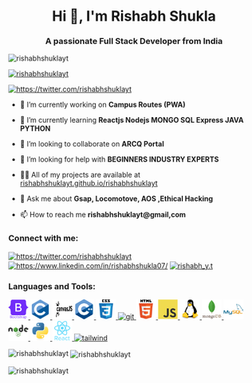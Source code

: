 <h1 align="center">Hi 👋, I'm Rishabh Shukla</h1>
<h3 align="center">A passionate Full Stack Developer from India</h3>

<p align="left"> <img src="https://komarev.com/ghpvc/?username=rishabhshuklayt&label=Profile%20views&color=0e75b6&style=flat" alt="rishabhshuklayt" /> </p>

<p align="left"> <a href="https://github.com/ryo-ma/github-profile-trophy"><img src="https://github-profile-trophy.vercel.app/?username=rishabhshuklayt" alt="rishabhshuklayt" /></a> </p>

<p align="left"> <a href="https://twitter.com/https://twitter.com/rishabhshuklayt" target="blank"><img src="https://img.shields.io/twitter/follow/https://twitter.com/rishabhshuklayt?logo=twitter&style=for-the-badge" alt="https://twitter.com/rishabhshuklayt" /></a> </p>

- 🔭 I’m currently working on **Campus Routes (PWA)**

- 🌱 I’m currently learning **Reactjs Nodejs MONGO SQL Express JAVA PYTHON**

- 👯 I’m looking to collaborate on **ARCQ Portal**

- 🤝 I’m looking for help with **BEGINNERS INDUSTRY EXPERTS**

- 👨‍💻 All of my projects are available at [rishabhshuklayt.github.io/rishabhshuklayt](rishabhshuklayt.github.io/rishabhshuklayt)

- 💬 Ask me about **Gsap, Locomotove, AOS ,Ethical Hacking**

- 📫 How to reach me **rishabhshuklayt@gmail,com**

<h3 align="left">Connect with me:</h3>
<p align="left">
<a href="https://twitter.com/https://twitter.com/rishabhshuklayt" target="blank"><img align="center" src="https://raw.githubusercontent.com/rahuldkjain/github-profile-readme-generator/master/src/images/icons/Social/twitter.svg" alt="https://twitter.com/rishabhshuklayt" height="30" width="40" /></a>
<a href="https://linkedin.com/in/https://www.linkedin.com/in/rishabhshukla07/" target="blank"><img align="center" src="https://raw.githubusercontent.com/rahuldkjain/github-profile-readme-generator/master/src/images/icons/Social/linked-in-alt.svg" alt="https://www.linkedin.com/in/rishabhshukla07/" height="30" width="40" /></a>
<a href="https://instagram.com/rishabh_y.t" target="blank"><img align="center" src="https://raw.githubusercontent.com/rahuldkjain/github-profile-readme-generator/master/src/images/icons/Social/instagram.svg" alt="rishabh_y.t" height="30" width="40" /></a>
</p>

<h3 align="left">Languages and Tools:</h3>
<p align="left"> <a href="https://getbootstrap.com" target="_blank" rel="noreferrer"> <img src="https://raw.githubusercontent.com/devicons/devicon/master/icons/bootstrap/bootstrap-plain-wordmark.svg" alt="bootstrap" width="40" height="40"/> </a> <a href="https://www.cprogramming.com/" target="_blank" rel="noreferrer"> <img src="https://raw.githubusercontent.com/devicons/devicon/master/icons/c/c-original.svg" alt="c" width="40" height="40"/> </a> <a href="https://canvasjs.com" target="_blank" rel="noreferrer"> <img src="https://raw.githubusercontent.com/Hardik0307/Hardik0307/master/assets/canvasjs-charts.svg" alt="canvasjs" width="40" height="40"/> </a> <a href="https://www.w3schools.com/cpp/" target="_blank" rel="noreferrer"> <img src="https://raw.githubusercontent.com/devicons/devicon/master/icons/cplusplus/cplusplus-original.svg" alt="cplusplus" width="40" height="40"/> </a> <a href="https://www.w3schools.com/css/" target="_blank" rel="noreferrer"> <img src="https://raw.githubusercontent.com/devicons/devicon/master/icons/css3/css3-original-wordmark.svg" alt="css3" width="40" height="40"/> </a> <a href="https://git-scm.com/" target="_blank" rel="noreferrer"> <img src="https://www.vectorlogo.zone/logos/git-scm/git-scm-icon.svg" alt="git" width="40" height="40"/> </a> <a href="https://www.w3.org/html/" target="_blank" rel="noreferrer"> <img src="https://raw.githubusercontent.com/devicons/devicon/master/icons/html5/html5-original-wordmark.svg" alt="html5" width="40" height="40"/> </a> <a href="https://developer.mozilla.org/en-US/docs/Web/JavaScript" target="_blank" rel="noreferrer"> <img src="https://raw.githubusercontent.com/devicons/devicon/master/icons/javascript/javascript-original.svg" alt="javascript" width="40" height="40"/> </a> <a href="https://www.linux.org/" target="_blank" rel="noreferrer"> <img src="https://raw.githubusercontent.com/devicons/devicon/master/icons/linux/linux-original.svg" alt="linux" width="40" height="40"/> </a> <a href="https://www.mongodb.com/" target="_blank" rel="noreferrer"> <img src="https://raw.githubusercontent.com/devicons/devicon/master/icons/mongodb/mongodb-original-wordmark.svg" alt="mongodb" width="40" height="40"/> </a> <a href="https://www.mysql.com/" target="_blank" rel="noreferrer"> <img src="https://raw.githubusercontent.com/devicons/devicon/master/icons/mysql/mysql-original-wordmark.svg" alt="mysql" width="40" height="40"/> </a> <a href="https://nodejs.org" target="_blank" rel="noreferrer"> <img src="https://raw.githubusercontent.com/devicons/devicon/master/icons/nodejs/nodejs-original-wordmark.svg" alt="nodejs" width="40" height="40"/> </a> <a href="https://www.python.org" target="_blank" rel="noreferrer"> <img src="https://raw.githubusercontent.com/devicons/devicon/master/icons/python/python-original.svg" alt="python" width="40" height="40"/> </a> <a href="https://reactjs.org/" target="_blank" rel="noreferrer"> <img src="https://raw.githubusercontent.com/devicons/devicon/master/icons/react/react-original-wordmark.svg" alt="react" width="40" height="40"/> </a> <a href="https://tailwindcss.com/" target="_blank" rel="noreferrer"> <img src="https://www.vectorlogo.zone/logos/tailwindcss/tailwindcss-icon.svg" alt="tailwind" width="40" height="40"/> </a> </p>

<p><img align="left" src="https://github-readme-stats.vercel.app/api/top-langs?username=rishabhshuklayt&show_icons=true&locale=en&layout=compact" alt="rishabhshuklayt" /></p>

<p>&nbsp;<img align="center" src="https://github-readme-stats.vercel.app/api?username=rishabhshuklayt&show_icons=true&locale=en" alt="rishabhshuklayt" /></p>

<p><img align="center" src="https://github-readme-streak-stats.herokuapp.com/?user=rishabhshuklayt&" alt="rishabhshuklayt" /></p>
